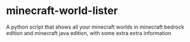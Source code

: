 # minecraft-world-lister
A python script that shows all your minecraft worlds in minecraft bedrock edition and minecraft java edition, with some extra extra information

